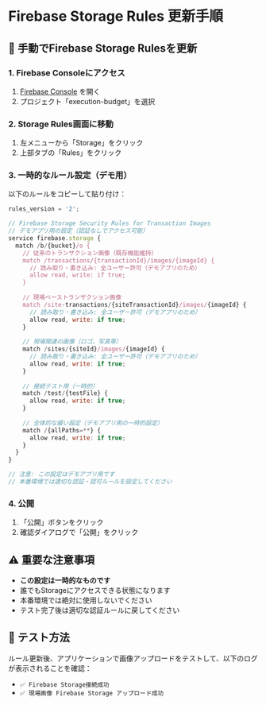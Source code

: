 # Firebase Storage Rules 更新手順

## 🔧 手動でFirebase Storage Rulesを更新

### 1. Firebase Consoleにアクセス
1. [Firebase Console](https://console.firebase.google.com/) を開く
2. プロジェクト「execution-budget」を選択

### 2. Storage Rules画面に移動
1. 左メニューから「Storage」をクリック
2. 上部タブの「Rules」をクリック

### 3. 一時的なルール設定（デモ用）
以下のルールをコピーして貼り付け：

```javascript
rules_version = '2';

// Firebase Storage Security Rules for Transaction Images
// デモアプリ用の設定（認証なしでアクセス可能）
service firebase.storage {
  match /b/{bucket}/o {
    // 従来のトランザクション画像（既存機能維持）
    match /transactions/{transactionId}/images/{imageId} {
      // 読み取り・書き込み: 全ユーザー許可（デモアプリのため）
      allow read, write: if true;
    }
    
    // 現場ベーストランザクション画像
    match /site-transactions/{siteTransactionId}/images/{imageId} {
      // 読み取り・書き込み: 全ユーザー許可（デモアプリのため）
      allow read, write: if true;
    }
    
    // 現場関連の画像（ロゴ、写真等）
    match /sites/{siteId}/images/{imageId} {
      // 読み取り・書き込み: 全ユーザー許可（デモアプリのため）
      allow read, write: if true;
    }
    
    // 接続テスト用（一時的）
    match /test/{testFile} {
      allow read, write: if true;
    }
    
    // 全体的な緩い設定（デモアプリ用の一時的設定）
    match /{allPaths=**} {
      allow read, write: if true;
    }
  }
}

// 注意: この設定はデモアプリ用です
// 本番環境では適切な認証・認可ルールを設定してください
```

### 4. 公開
1. 「公開」ボタンをクリック
2. 確認ダイアログで「公開」をクリック

## ⚠️ 重要な注意事項
- **この設定は一時的なものです**
- 誰でもStorageにアクセスできる状態になります
- 本番環境では絶対に使用しないでください
- テスト完了後は適切な認証ルールに戻してください

## 🧪 テスト方法
ルール更新後、アプリケーションで画像アップロードをテストして、以下のログが表示されることを確認：
- `✅ Firebase Storage接続成功`
- `✅ 現場画像 Firebase Storage アップロード成功`
